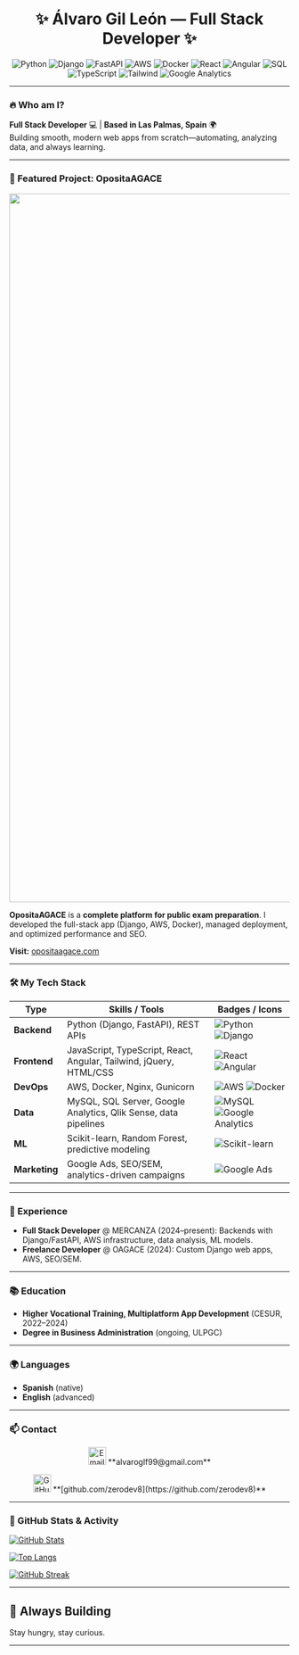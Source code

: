 <h1 align="center">✨ Álvaro Gil León — Full Stack Developer ✨</h1>
<p align="center">
  <img src="https://img.shields.io/badge/-Python-blue?logo=python&logoColor=white" alt="Python">
  <img src="https://img.shields.io/badge/-Django-green?logo=django&logoColor=white" alt="Django">
  <img src="https://img.shields.io/badge/-FastAPI-white?logo=fastapi" alt="FastAPI">
  <img src="https://img.shields.io/badge/-AWS-orange?logo=amazon&logoColor=white" alt="AWS">
  <img src="https://img.shields.io/badge/-Docker-blue?logo=docker" alt="Docker">
  <img src="https://img.shields.io/badge/-React-skyblue?logo=react" alt="React">
  <img src="https://img.shields.io/badge/-Angular-red?logo=angular" alt="Angular">
  <img src="https://img.shields.io/badge/-SQL-magenta?logo=mysql" alt="SQL">
  <img src="https://img.shields.io/badge/-TypeScript-cyan?logo=typescript" alt="TypeScript">
  <img src="https://img.shields.io/badge/-Tailwind-blue?logo=tailwindcss" alt="Tailwind">
  <img src="https://img.shields.io/badge/-Google%20Analytics-green?logo=googleanalytics" alt="Google Analytics">
</p>

---

### 🔥 Who am I?

**Full Stack Developer** 💻 | **Based in Las Palmas, Spain** 🌍  
Building smooth, modern web apps from scratch—automating, analyzing data, and always learning.

---

### 🚀 Featured Project: OpositaAGACE

<p align="center">
  <img width="2542" height="1271" alt="image" src="https://github.com/user-attachments/assets/877b6672-5f42-4e2b-846d-dc9dcc1863c5" />
</p>

**OpositaAGACE** is a **complete platform for public exam preparation**. I developed the full-stack app (Django, AWS, Docker), managed deployment, and optimized performance and SEO.

**Visit:** [opositaagace.com](https://opositaagace.com)

---

### 🛠️ My Tech Stack

| **Type**       | **Skills / Tools**                                                                                | **Badges / Icons**                        |
|----------------|------------------------------------------------------------------------------------------------|-------------------------------------------|
| **Backend**    | Python (Django, FastAPI), REST APIs                                                            | ![Python](https://img.shields.io/badge/-Python-informational?logo=python) ![Django](https://img.shields.io/badge/-Django-092E20?logo=django) |
| **Frontend**   | JavaScript, TypeScript, React, Angular, Tailwind, jQuery, HTML/CSS                              | ![React](https://img.shields.io/badge/-React-61DAFB?logo=react) ![Angular](https://img.shields.io/badge/-Angular-DD0031?logo=angular)        |
| **DevOps**     | AWS, Docker, Nginx, Gunicorn                                                                    | ![AWS](https://img.shields.io/badge/-AWS-FF9900?logo=amazon-aws) ![Docker](https://img.shields.io/badge/-Docker-2496ED?logo=docker)         |
| **Data**       | MySQL, SQL Server, Google Analytics, Qlik Sense, data pipelines                                | ![MySQL](https://img.shields.io/badge/-MySQL-4479A1?logo=mysql) ![Google Analytics](https://img.shields.io/badge/-Google%20Analytics-E37400?logo=googleanalytics) |
| **ML**         | Scikit-learn, Random Forest, predictive modeling                                                | ![Scikit-learn](https://img.shields.io/badge/-Scikit--F7931E?logo=scikit-learn) |
| **Marketing**  | Google Ads, SEO/SEM, analytics-driven campaigns                                                | ![Google Ads](https://img.shields.io/badge/-Google%20Ads-4285F4?logo=google-ads) |

---

### 💼 Experience

- **Full Stack Developer** @ MERCANZA (2024–present): Backends with Django/FastAPI, AWS infrastructure, data analysis, ML models.
- **Freelance Developer** @ OAGACE (2024): Custom Django web apps, AWS, SEO/SEM.

---

### 📚 Education

- **Higher Vocational Training, Multiplatform App Development** (CESUR, 2022–2024)
- **Degree in Business Administration** (ongoing, ULPGC)

---

### 🌍 Languages

- **Spanish** (native)
- **English** (advanced)

---

### 📫 Contact

<p align="center">
  <img src="https://i.imgur.com/mail.gif" width="32" alt="Email"/>
  **alvaroglf99@gmail.com**
</p>

<p align="center">
  <img src="https://i.imgur.com/github-mark.gif" width="32" alt="GitHub"/>
  **[github.com/zerodev8](https://github.com/zerodev8)**
</p>

---

### 🎯 GitHub Stats & Activity

[![GitHub Stats](https://github-readme-stats.vercel.app/api?username=zerodev8&show_icons=true&theme=radical&count_private=true)](https://github.com/zerodev8)

[![Top Langs](https://github-readme-stats.vercel.app/api/top-langs/?username=zerodev8&layout=compact&theme=radical)](https://github.com/zerodev8)

[![GitHub Streak](http://github-readme-streak-stats.herokuapp.com?user=zerodev8)](https://github.com/zerodev8)

---

## 🚧 Always Building

Stay hungry, stay curious.

---
